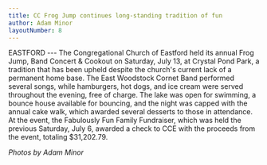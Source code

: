 ```yaml
---
title: CC Frog Jump continues long-standing tradition of fun
author: Adam Minor
layoutNumber: 8
---
```


EASTFORD --- The Congregational Church of Eastford held its annual Frog
Jump, Band Concert & Cookout on Saturday, July 13, at Crystal Pond Park,
a tradition that has been upheld despite the church's current lack of a
permanent home base. The East Woodstock Cornet Band performed several
songs, while hamburgers, hot dogs, and ice cream were served throughout
the evening, free of charge. The lake was open for swimming, a bounce
house available for bouncing, and the night was capped with the annual
cake walk, which awarded several desserts to those in attendance. At the
event, the Fabulously Fun Family Fundraiser, which was held the previous
Saturday, July 6, awarded a check to CCE with the proceeds from the
event, totaling \$31,202.79.

*Photos by Adam Minor*

